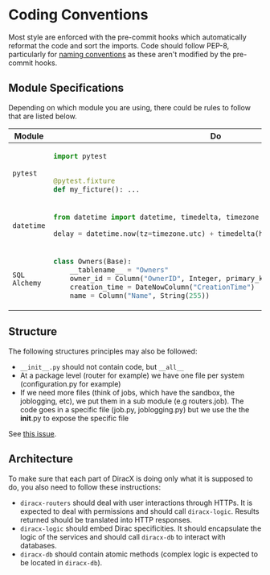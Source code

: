 # Coding Conventions

Most style are enforced with the pre-commit hooks which automatically reformat the code and sort the imports.
Code should follow PEP-8, particularly for [naming conventions](https://peps.python.org/pep-0008/#prescriptive-naming-conventions) as these aren't modified by the pre-commit hooks.

## Module Specifications

Depending on which module you are using, there could be rules to follow that are listed below.

<table>
<thead>
<tr>
    <th>Module</th>
    <th>Do</th>
    <th>Do not</th>
<tr>
</thead>

<tr>
<td>

`pytest`</td>

<td>

```python
import pytest


@pytest.fixture
def my_ficture(): ...
```

</td>

<td>

```python
from pytest import fixture


@fixture
def my_ficture(): ...
```

</td>
</tr>

<tr>
<td>

`datetime`

</td>

<td>

```python
from datetime import datetime, timedelta, timezone

delay = datetime.now(tz=timezone.utc) + timedelta(hours=1)
```

</td>

<td>

```python
import datetime

delay = datetime.datetime.now() + datetime.timedelta(hours=1)
```

</td>
</tr>

<tr>
<td>

`SQL Alchemy`

</td>

<td>

```python
class Owners(Base):
    __tablename__ = "Owners"
    owner_id = Column("OwnerID", Integer, primary_key=True, autoincrement=True)
    creation_time = DateNowColumn("CreationTime")
    name = Column("Name", String(255))
```

</td>

<td>

```python
class Owners(Base):
    __tablename__ = "Owners"
    OwnerID = Column(Integer, primary_key=True, autoincrement=True)
    CreationTime = DateNowColumn()
    Name = Column(String(255))
```

</td>
</tr>

</table>

## Structure

The following structures principles may also be followed:

- `__init__.py` should not contain code, but `__all__`
- At a package level (router for example) we have one file per system (configuration.py for example)
- If we need more files (think of jobs, which have the sandbox, the joblogging, etc), we put them in a sub module (e.g routers.job). The code goes in a specific file (job.py, joblogging.py) but we use the the __init__.py to expose the specific file

See [this issue](https://github.com/DIRACGrid/diracx/issues/268).

## Architecture

To make sure that each part of DiracX is doing only what it is supposed to do, you also need to follow these instructions:

- `diracx-routers` should deal with user interactions through HTTPs. It is expected to deal with permissions and should call `diracx-logic`. Results returned should be translated into HTTP responses.
- `diracx-logic` should embed Dirac specificities. It should encapsulate the logic of the services and should call `diracx-db` to interact with databases.
- `diracx-db` should contain atomic methods (complex logic is expected to be located in `diracx-db`).
